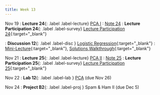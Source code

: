 ```yaml
---
title: Week 13
---
```



Nov 19
: **Lecture 24**{: .label .label-lecture} [PCA I](lecture/lec24)
    : [Note 24](https://ds100.org/course-notes/pca_1/pca_1.html)
: **Lecture Participation 24**{: .label .label-survey} [Lecture Participation 24](https://app.sli.do/event/2FZdxc3hwkP2oKfNc8No9w/embed/polls/919c4524-31f2-441c-97fa-86b132d9145b){:target="_blank"}

: **Discussion 12**{: .label .label-disc } [Logistic Regression](https://drive.google.com/file/d/17fX-MKA0WyYBYsXUFQR6jnXyKbKSUSd1/view?usp=sharing){:target="_blank"}
    : [Mini-Lecture](https://youtu.be/fseH10rEg3w){:target="_blank"}, [Solutions](https://drive.google.com/file/d/1bwsYqyumVCJYbBpHPq5zKwdtrMoYbzTa/view?usp=sharing),[Walkthrough](https://www.youtube.com/watch?v=mbm4lw62C3k){:target="_blank"}

Nov 21
: **Lecture 25**{: .label .label-lecture} [PCA II](lecture/lec25)
    : [Note 25](https://ds100.org/course-notes/pca_2/pca_2.html)
: **Lecture Participation 25**{: .label .label-survey} [Lecture Participation 25](https://app.sli.do/event/dg6qh3GWTi2hUqMQ38Vh7Q/embed/polls/aa132422-6dff-4e7f-a998-51539117a566){:target="_blank"}


Nov 22
: **Lab 12**{: .label .label-lab }  [PCA](https://data100.datahub.berkeley.edu/hub/user-redirect/git-pull?repo=https%3A%2F%2Fgithub.com%2FDS-100%2Ffa24-student&urlpath=lab%2Ftree%2Ffa24-student%2Flab%2Flab12%2Flab12.ipynb&branch=main) (due Nov 26)

Nov 24
: **Project B2**{: .label .label-proj } Spam & Ham II (due Dec 5)